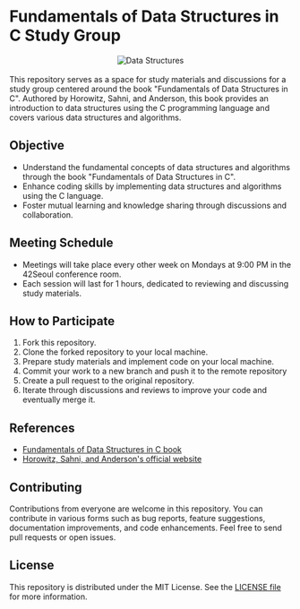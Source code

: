 # Fundamentals of Data Structures in C Study Group

<div align="center">
  <img src="https://image.aladin.co.kr/product/172/4/cover500/8970858946_1.jpg" alt="Data Structures">
</div>
<br/>
This repository serves as a space for study materials and discussions for a study group centered around the book "Fundamentals of Data Structures in C". Authored by Horowitz, Sahni, and Anderson, this book provides an introduction to data structures using the C programming language and covers various data structures and algorithms.

## Objective

- Understand the fundamental concepts of data structures and algorithms through the book "Fundamentals of Data Structures in C".
- Enhance coding skills by implementing data structures and algorithms using the C language.
- Foster mutual learning and knowledge sharing through discussions and collaboration.

## Meeting Schedule

- Meetings will take place every other week on Mondays at 9:00 PM in the 42Seoul conference room.
- Each session will last for 1 hours, dedicated to reviewing and discussing study materials.

## How to Participate

1. Fork this repository.
2. Clone the forked repository to your local machine.
3. Prepare study materials and implement code on your local machine.
4. Commit your work to a new branch and push it to the remote repository
5. Create a pull request to the original repository.
6. Iterate through discussions and reviews to improve your code and eventually merge it.

## References

- [Fundamentals of Data Structures in C book](http://ce.eng.usc.ac.ir/files/1513332984078.pdf)
- [Horowitz, Sahni, and Anderson's official website](https://ellishorowitz.com/)

## Contributing

Contributions from everyone are welcome in this repository. You can contribute in various forms such as bug reports, feature suggestions, documentation improvements, and code enhancements. Feel free to send pull requests or open issues.

## License

This repository is distributed under the MIT License. See the [LICENSE file](https://github.com/your-username/fundamentals-of-data-structures-in-c-study-group/blob/main/LICENSE) for more information.
